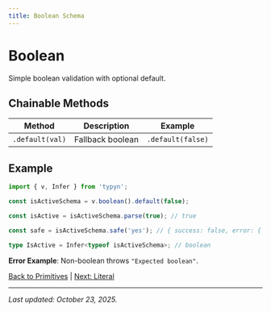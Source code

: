 ```yaml
---
title: Boolean Schema
---
```


# Boolean

Simple boolean validation with optional default.

## Chainable Methods
| Method | Description | Example |
|--------|-------------|---------|
| `.default(val)` | Fallback boolean | `.default(false)` |

## Example
```typescript
import { v, Infer } from 'typyn';

const isActiveSchema = v.boolean().default(false);

const isActive = isActiveSchema.parse(true); // true

const safe = isActiveSchema.safe('yes'); // { success: false, error: { path: '', message: 'Expected boolean' } }

type IsActive = Infer<typeof isActiveSchema>; // boolean
```

**Error Example**: Non-boolean throws `"Expected boolean"`.

[Back to Primitives](/primitives/) | [Next: Literal](/primitives/literal)

---

*Last updated: October 23, 2025.*